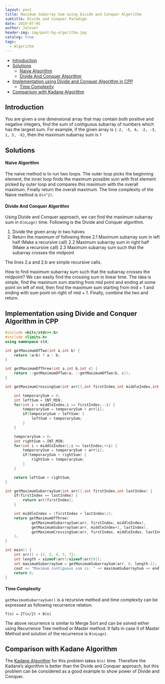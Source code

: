 ```yaml
---
layout: post
title: Maximum Subarray Sum using Divide and Conquer Algorithm
subtitle: Divide and Conquer Paradigm
date: 2019-07-05
author: Jalever
header-img: img/post-bg-algorithm.jpg
catalog: true
tags:
  - Algorithm
---
```

- [Introduction](#introduction)
- [Solutions](#solutions)
    - [Naive Algorithm](#naive-algorithm)
    - [Divide And Conquer Algorithm](#divide-and-conquer-algorithm)
- [Implementation using Divide and Conquer Algorithm in CPP](#implementation-using-divide-and-conquer-algorithm-in-cpp)
    - [Time Complexity](#time-complexity)
- [Comparison with Kadane Algorithm](#comparison-with-kadane-algorithm)

## Introduction
You are given a one dimensional array that may contain both positive and negative integers, find the sum of contiguous subarray of numbers which has the largest sum.
For example, if the given array is `{-2, -5, 6, -2, -3, 1, 5, -6}`, then the maximum subarray sum is `7`

## Solutions

#### Naive Algorithm
The naive method is to run two loops. The outer loop picks the beginning element, the inner loop finds the maximum possible sum with first element picked by outer loop and compares this maximum with the overall maximum. Finally return the overall maximum. The time complexity of the Naive method is `O(n^2)`.

#### Divide And Conquer Algorithm
Using Divide and Conquer approach, we can find the maximum subarray sum in `O(nLogn)` time. Following is the Divide and Conquer algorithm.
1. Divide the given array in two halves
2. Return the maximum of following three
    2.1 Maximum subarray sum in left half (Make a recursive call)
    2.2 Maximum subarray sum in right half (Make a recursive call)
    2.3 Maximum subarray sum such that the subarray crosses the midpoint

The lines 2.a and 2.b are simple recursive calls.

How to find maximum subarray sum such that the subarray crosses the midpoint? We can easily find the crossing sum in linear time. The idea is simple, find the maximum sum starting from mid point and ending at some point on left of mid, then find the maximum sum starting from mid + 1 and ending with sum point on right of mid + 1. Finally, combine the two and return.

## Implementation using Divide and Conquer Algorithm in CPP
```cpp
#include <bits/stdc++.h>
#include <limits.h>
using namespace std;

int getMaximumOfTwo(int a,int b) {
	return (a>b) ? a : b;
}

int getMaximumOfThree(int a,int b,int c) {
	return ::getMaximumOfTwo(a, ::getMaximumOfTwo(b, c));
}

int getMaximumCrossingSum(int arr[],int firstIndex,int middleIndex,int lastIndex) {

	int temporarySum = 0;
	int leftSum = INT_MIN;
	for(int i = middleIndex;i >= firstIndex;--i) {
		temporarySum = temporarySum + arr[i];
		if(temporarySum > leftSum) {
			leftSum = temporarySum;
		}
	}

	temporarySum = 0;
	int rightSum = INT_MIN;
	for(int i = middleIndex+1;i <= lastIndex;++i) {
		temporarySum = temporarySum + arr[i];
		if(temporarySum > rightSum) {
			rightSum = temporarySum;
		}
	}

	return leftSum + rightSum;
}

int getMaximumSubarraySum(int arr[],int firstIndex,int lastIndex) {
	if(firstIndex == lastIndex) {
		return arr[firstIndex];
	}

	int middleIndex = (firstIndex + lastIndex)/2;
	return getMaximumOfThree(
			getMaximumSubarraySum(arr, firstIndex, middleIndex),
			getMaximumSubarraySum(arr, middleIndex+1, lastIndex),
			getMaximumCrossingSum(arr, firstIndex, middleIndex, lastIndex)
	);
}

int main() {
	int arr[] = {2, 3, 4, 5, 7};
	int length = sizeof(arr)/sizeof(arr[0]);
	int maximumSubarraySum = getMaximumSubarraySum(arr, 0, length-1);
	cout << "Maximum contiguous sum is: " << maximumSubarraySum << endl;
	return 0;
}
```

#### Time Complexity
`getMaximumSubarraySum()` is a recursive method and time complexity can be expressed as following recurrence relation.
```
T(n) = 2T(n/2) + Θ(n)
```
The above recurrence is similar to Merge Sort and can be solved either using Recurrence Tree method or Master method. It falls in case II of Master Method and solution of the recurrence is `Θ(nLogn)`.

## Comparison with Kadane Algorithm
The [Kadane Algorithm](https://jalever.github.io/2019/07/01/Largest-Sum-Contiguous-Subarray/) for this problem takes `O(n)` time. Therefore the Kadane’s algorithm is better than the Divide and Conquer approach, but this problem can be considered as a good example to show power of Divide and Conquer.
